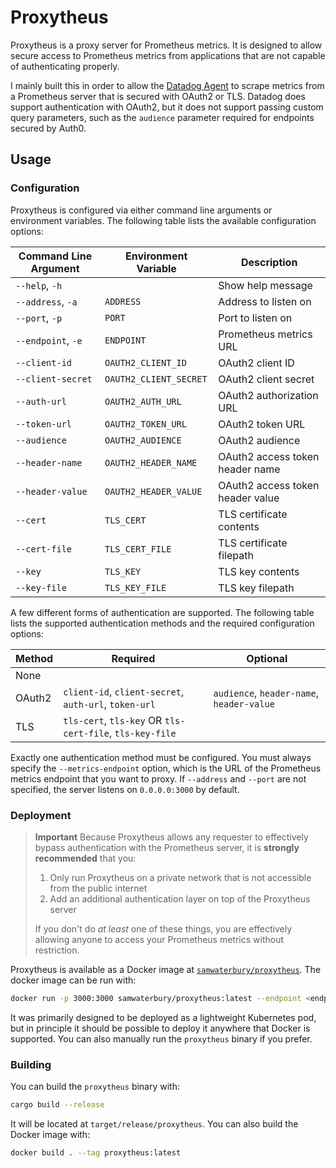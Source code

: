 # Proxytheus

Proxytheus is a proxy server for Prometheus metrics. It is designed to allow
secure access to Prometheus metrics from applications that are not capable of
authenticating properly.

I mainly built this in order to allow the [Datadog Agent](https://docs.datadoghq.com/containers/kubernetes/prometheus/?tab=kubernetesadv2)
to scrape metrics from a Prometheus server that is secured with OAuth2 or TLS.
Datadog does support authentication with OAuth2, but it does not support passing
custom query parameters, such as the `audience` parameter required for endpoints
secured by Auth0.

## Usage

### Configuration

Proxytheus is configured via either command line arguments or environment
variables. The following table lists the available configuration options:

| Command Line Argument | Environment Variable   | Description                      |
| --------------------- | ---------------------- | -------------------------------- |
| `--help`, `-h`        |                        | Show help message                |
| `--address`, `-a`     | `ADDRESS`              | Address to listen on             |
| `--port`, `-p`        | `PORT`                 | Port to listen on                |
| `--endpoint`, `-e`    | `ENDPOINT`             | Prometheus metrics URL           |
| `--client-id`         | `OAUTH2_CLIENT_ID`     | OAuth2 client ID                 |
| `--client-secret`     | `OAUTH2_CLIENT_SECRET` | OAuth2 client secret             |
| `--auth-url`          | `OAUTH2_AUTH_URL`      | OAuth2 authorization URL         |
| `--token-url`         | `OAUTH2_TOKEN_URL`     | OAuth2 token URL                 |
| `--audience`          | `OAUTH2_AUDIENCE`      | OAuth2 audience                  |
| `--header-name`       | `OAUTH2_HEADER_NAME`   | OAuth2 access token header name  |
| `--header-value`      | `OAUTH2_HEADER_VALUE`  | OAuth2 access token header value |
| `--cert`              | `TLS_CERT`             | TLS certificate contents         |
| `--cert-file`         | `TLS_CERT_FILE`        | TLS certificate filepath         |
| `--key`               | `TLS_KEY`              | TLS key contents                 |
| `--key-file`          | `TLS_KEY_FILE`         | TLS key filepath                 |

A few different forms of authentication are supported. The following table lists the
supported authentication methods and the required configuration options:

| Method | Required                                                 | Optional                                  |
| ------ | -------------------------------------------------------- | ----------------------------------------- |
| None   |                                                          |                                           |
| OAuth2 | `client-id`, `client-secret`, `auth-url`, `token-url`    | `audience`, `header-name`, `header-value` |
| TLS    | `tls-cert`, `tls-key` OR `tls-cert-file`, `tls-key-file` |                                           |

Exactly one authentication method must be configured. You must always specify
the `--metrics-endpoint` option, which is the URL of the Prometheus metrics
endpoint that you want to proxy. If `--address` and `--port` are not specified,
the server listens on `0.0.0.0:3000` by default.

### Deployment

> **Important**
> Because Proxytheus allows any requester to effectively bypass authentication
> with the Prometheus server, it is **strongly recommended** that you:
>
> 1. Only run Proxytheus on a private network that is not accessible from the
>    public internet
> 2. Add an additional authentication layer on top of the Proxytheus server
>
> If you don't do _at least_ one of these things, you are effectively allowing
> anyone to access your Prometheus metrics without restriction.

Proxytheus is available as a Docker image at [`samwaterbury/proxytheus`](https://hub.docker.com/r/samwaterbury/proxytheus).
The docker image can be run with:

```sh
docker run -p 3000:3000 samwaterbury/proxytheus:latest --endpoint <endpoint>
```

It was primarily designed to be deployed as a lightweight Kubernetes pod, but in
principle it should be possible to deploy it anywhere that Docker is supported.
You can also manually run the `proxytheus` binary if you prefer.

### Building

You can build the `proxytheus` binary with:

```sh
cargo build --release
```

It will be located at `target/release/proxytheus`. You can also build the Docker
image with:

```sh
docker build . --tag proxytheus:latest
```

